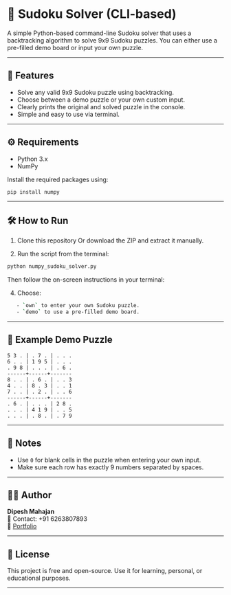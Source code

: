 # 🧩 Sudoku Solver (CLI-based)

A simple Python-based command-line Sudoku solver that uses a backtracking algorithm to solve 9x9 Sudoku puzzles. You can either use a pre-filled demo board or input your own puzzle.

---

## 🚀 Features

- Solve any valid 9x9 Sudoku puzzle using backtracking.
- Choose between a demo puzzle or your own custom input.
- Clearly prints the original and solved puzzle in the console.
- Simple and easy to use via terminal.

---

## ⚙️ Requirements

- Python 3.x
- NumPy

Install the required packages using:

```bash
pip install numpy
```

---

## 🛠️ How to Run

1. Clone this repository Or download the ZIP and extract it manually.

2. Run the script from the terminal:

```bash
python numpy_sudoku_solver.py
```

Then follow the on-screen instructions in your terminal:

4. Choose:
```bash
   - `own` to enter your own Sudoku puzzle.
   - `demo` to use a pre-filled demo board.
```
---

## 🧮 Example Demo Puzzle

```
5 3 . | . 7 . | . . .
6 . . | 1 9 5 | . . .
. 9 8 | . . . | . 6 .
------+------+-------
8 . . | . 6 . | . . 3
4 . . | 8 . 3 | . . 1
7 . . | . 2 . | . . 6
------+------+-------
. 6 . | . . . | 2 8 .
. . . | 4 1 9 | . . 5
. . . | . 8 . | . 7 9
```

---

## 📌 Notes

- Use `0` for blank cells in the puzzle when entering your own input.
- Make sure each row has exactly 9 numbers separated by spaces.

---

## 🧑‍💻 Author

**Dipesh Mahajan**\
📢 Contact: +91 6263807893\
📁 [Portfolio](https://dipesh-ml.vercel.app/)

---

## 📜 License

This project is free and open-source. Use it for learning, personal, or educational purposes.

---